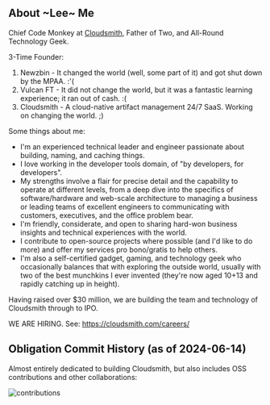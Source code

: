 ## About ~Lee~ Me

Chief Code Monkey at [Cloudsmith](https://cloudsmith.com), Father of Two, and All-Round Technology Geek.

3-Time Founder:

1. Newzbin - It changed the world (well, some part of it) and got shut down by the MPAA. :'(
2. Vulcan FT - It did not change the world, but it was a fantastic learning experience; it ran out of cash. :(
3. Cloudsmith - A cloud-native artifact management 24/7 SaaS. Working on changing the world. ;)

Some things about me:

- I'm an experienced technical leader and engineer passionate about building, naming, and caching things.
- I love working in the developer tools domain, of "by developers, for developers".
- My strengths involve a flair for precise detail and the capability to operate at different levels, from a deep dive into the specifics of software/hardware and web-scale architecture to managing a business or leading teams of excellent engineers to communicating with customers, executives, and the office problem bear.
- I'm friendly, considerate, and open to sharing hard-won business insights and technical experiences with the world.
- I contribute to open-source projects where possible (and I'd like to do more) and offer my services pro bono/gratis to help others.
- I'm also a self-certified gadget, gaming, and technology geek who occasionally balances that with exploring the outside world, usually with two of the best munchkins I ever invented (they're now aged 10+13 and rapidly catching up in height).

Having raised over $30 million, we are building the team and technology of Cloudsmith through to IPO.

WE ARE HIRING. See: https://cloudsmith.com/careers/


## Obligation Commit History (as of 2024-06-14)

Almost entirely dedicated to building Cloudsmith, but also includes OSS contributions and other collaborations:

![contributions](https://github.com/lskillen/lskillen/assets/2248287/df77b496-6ff5-41fe-b68a-b1be5663bf0b)


<!--
**lskillen/lskillen** is a ✨ _special_ ✨ repository because its `README.md` (this file) appears on your GitHub profile.

Here are some ideas to get you started:

- 🔭 I’m currently working on ...
- 🌱 I’m currently learning ...
- 👯 I’m looking to collaborate on ...
- 🤔 I’m looking for help with ...
- 💬 Ask me about ...
- 📫 How to reach me: ...
- 😄 Pronouns: ...
- ⚡ Fun fact: ...
-->
